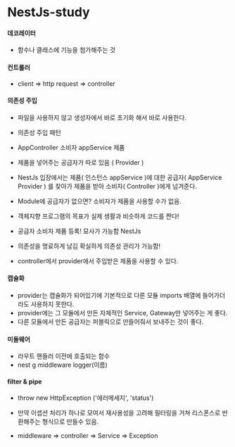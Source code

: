 # NestJs-study

#### 데코레이터

- 함수나 클래스에 기능을 첨가해주는 것

#### 컨트롤러

- client => http request => controller

#### 의존성 주입

- 파일을 사용하지 않고 생성자에서 바로 초기화 해서 바로 사용한다.
- 의존성 주입 패턴
- AppController 소비자 appService 제품
- 제품을 넣어주는 공급자가 따로 있음 ( Provider )

- NestJs 입장에서는 제품( 인스턴스 appService )에 대한 공급자( AppService Provider ) 를 찾아가 제품을 받아 소비자( Controller )에게 넘겨준다.
- Module에 공급자가 없으면? 소비자가 제품을 사용할 수가 없음.

- 객체지향 프로그램의 목표가 실제 생활과 비슷하게 코드를 짠다!
- 공급자 소비자 제품 등록! 묘사가 가능함 NestJs
- 의존성을 명료하게 남김 확실하게 의존성 관리가 가능함!

- controller에서 provider에서 주입받은 제품을 사용할 수 있다.

#### 캡슐화

- provider는 캡슐화가 되어있기에 기본적으로 다른 모듈 imports 배열에 들어가더라도 사용하지 못한다.
- provider에는 그 모듈에서 만든 자체적인 Service, Gateway만 넣어주는 게 좋다.
- 다른 모듈에서 만든 공급자는 퍼블릭으로 만들어줘서 보내주는 것이 좋다.

#### 미들웨어

- 라우트 핸들러 이전에 호출되는 함수
- nest g middleware logger(이름)

#### filter & pipe

- throw new HttpException ('에러메세지', 'status')
- 만약 이셉션 처리가 하나로 모여서 재사용성을 고려해 필터링을 거쳐 리스폰스로 반환해주는 형식으로 만들수 있음.

- middleware => controller => Service => Exception
